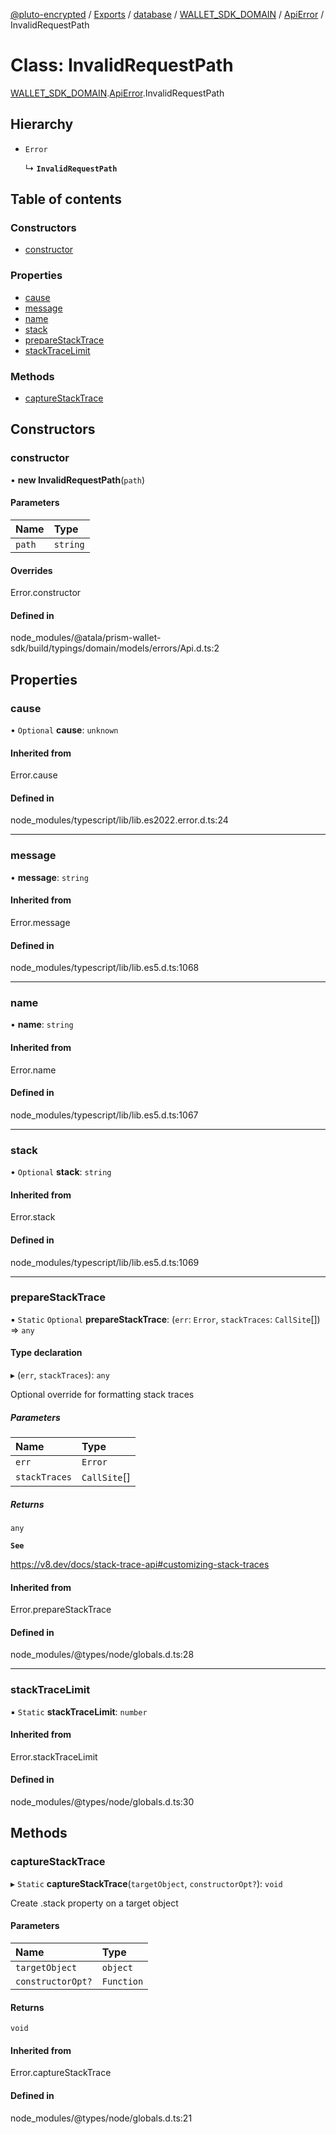 [@pluto-encrypted](../README.md) / [Exports](../modules.md) / [database](../modules/database-1.md) / [WALLET\_SDK\_DOMAIN](../modules/database-1.WALLET_SDK_DOMAIN.md) / [ApiError](../modules/database-1.WALLET_SDK_DOMAIN.ApiError.md) / InvalidRequestPath

# Class: InvalidRequestPath

[WALLET\_SDK\_DOMAIN](../modules/database-1.WALLET_SDK_DOMAIN.md).[ApiError](../modules/database-1.WALLET_SDK_DOMAIN.ApiError.md).InvalidRequestPath

## Hierarchy

- `Error`

  ↳ **`InvalidRequestPath`**

## Table of contents

### Constructors

- [constructor](database-1.WALLET_SDK_DOMAIN.ApiError.InvalidRequestPath.md#constructor)

### Properties

- [cause](database-1.WALLET_SDK_DOMAIN.ApiError.InvalidRequestPath.md#cause)
- [message](database-1.WALLET_SDK_DOMAIN.ApiError.InvalidRequestPath.md#message)
- [name](database-1.WALLET_SDK_DOMAIN.ApiError.InvalidRequestPath.md#name)
- [stack](database-1.WALLET_SDK_DOMAIN.ApiError.InvalidRequestPath.md#stack)
- [prepareStackTrace](database-1.WALLET_SDK_DOMAIN.ApiError.InvalidRequestPath.md#preparestacktrace)
- [stackTraceLimit](database-1.WALLET_SDK_DOMAIN.ApiError.InvalidRequestPath.md#stacktracelimit)

### Methods

- [captureStackTrace](database-1.WALLET_SDK_DOMAIN.ApiError.InvalidRequestPath.md#capturestacktrace)

## Constructors

### constructor

• **new InvalidRequestPath**(`path`)

#### Parameters

| Name | Type |
| :------ | :------ |
| `path` | `string` |

#### Overrides

Error.constructor

#### Defined in

node_modules/@atala/prism-wallet-sdk/build/typings/domain/models/errors/Api.d.ts:2

## Properties

### cause

• `Optional` **cause**: `unknown`

#### Inherited from

Error.cause

#### Defined in

node_modules/typescript/lib/lib.es2022.error.d.ts:24

___

### message

• **message**: `string`

#### Inherited from

Error.message

#### Defined in

node_modules/typescript/lib/lib.es5.d.ts:1068

___

### name

• **name**: `string`

#### Inherited from

Error.name

#### Defined in

node_modules/typescript/lib/lib.es5.d.ts:1067

___

### stack

• `Optional` **stack**: `string`

#### Inherited from

Error.stack

#### Defined in

node_modules/typescript/lib/lib.es5.d.ts:1069

___

### prepareStackTrace

▪ `Static` `Optional` **prepareStackTrace**: (`err`: `Error`, `stackTraces`: `CallSite`[]) => `any`

#### Type declaration

▸ (`err`, `stackTraces`): `any`

Optional override for formatting stack traces

##### Parameters

| Name | Type |
| :------ | :------ |
| `err` | `Error` |
| `stackTraces` | `CallSite`[] |

##### Returns

`any`

**`See`**

https://v8.dev/docs/stack-trace-api#customizing-stack-traces

#### Inherited from

Error.prepareStackTrace

#### Defined in

node_modules/@types/node/globals.d.ts:28

___

### stackTraceLimit

▪ `Static` **stackTraceLimit**: `number`

#### Inherited from

Error.stackTraceLimit

#### Defined in

node_modules/@types/node/globals.d.ts:30

## Methods

### captureStackTrace

▸ `Static` **captureStackTrace**(`targetObject`, `constructorOpt?`): `void`

Create .stack property on a target object

#### Parameters

| Name | Type |
| :------ | :------ |
| `targetObject` | `object` |
| `constructorOpt?` | `Function` |

#### Returns

`void`

#### Inherited from

Error.captureStackTrace

#### Defined in

node_modules/@types/node/globals.d.ts:21
